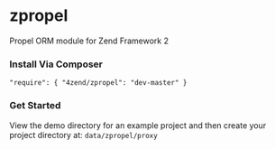 zpropel
==========

Propel ORM module for Zend Framework 2

### Install Via Composer

`"require": { "4zend/zpropel": "dev-master" }`

### Get Started

View the demo directory for an example project and then create your project directory at: `data/zpropel/proxy`
